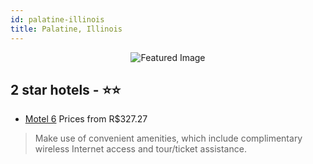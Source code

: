 ```yaml
---
id: palatine-illinois
title: Palatine, Illinois
---
```


<center><img src="https://i.travelapi.com/hotels/7000000/6570000/6566800/6566785/d5b1551b_b.jpg" alt="Featured Image" /></center>


##  2 star hotels - ⭐️⭐️

-    [Motel 6](https://us.hurb.com/hotels/palatine/motel-6-JNP-JP737252?cmp=18055) Prices from R$327.27
   > Make use of convenient amenities, which include complimentary wireless Internet access and tour/ticket assistance.
